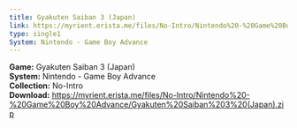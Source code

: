```yaml
---
title: Gyakuten Saiban 3 (Japan)
link: https://myrient.erista.me/files/No-Intro/Nintendo%20-%20Game%20Boy%20Advance/Gyakuten%20Saiban%203%20(Japan).zip
type: single1
System: Nintendo - Game Boy Advance
---
```

<b>Game:</b> Gyakuten Saiban 3 (Japan)<br>
<b>System:</b> Nintendo - Game Boy Advance<br>
<b>Collection:</b> No-Intro<br>
<b>Download:</b> https://myrient.erista.me/files/No-Intro/Nintendo%20-%20Game%20Boy%20Advance/Gyakuten%20Saiban%203%20(Japan).zip